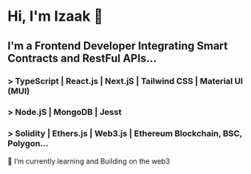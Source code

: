 # Hi, I'm Izaak 👋

## I'm a Frontend Developer Integrating Smart Contracts and RestFul APIs...

### > TypeScript | React.js | Next.jS | Tailwind CSS | Material UI (MUI)
### > Node.jS | MongoDB | Jesst
### > Solidity | Ethers.js | Web3.js | Ethereum Blockchain, BSC, Polygon...

<p>🌱 I’m currently learning and Building on the web3 </p>

<!-- ![Profile views](https://gpvc.arturio.dev/izaakwalz) -->
